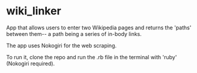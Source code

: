 wiki_linker
===========
App that allows users to enter two Wikipedia pages and returns the 'paths' between them--
a path being a series of in-body links.

The app uses Nokogiri for the web scraping.

To run it, clone the repo and run the .rb file in the terminal with 'ruby' (Nokogiri required).
